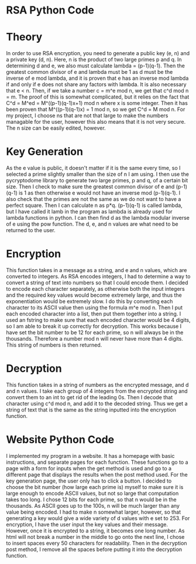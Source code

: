 # RSA Python Code

# Theory
In order to use RSA encryption, you need to generate a public key (e, n) and a private key (d, n). Here, n is the product of two large primes p and q. In determining d and e, we also must calculate lambda = (p-1)(q-1). Then the greatest common divisor of e and lambda must be 1 as d must be the inverse of e mod lambda, and it is proven that e has an inverse mod lambda if and only if e does not share any factors with lambda. It is also necessary that e < n. Then, if we take a number c = m^e mod n, we get that c^d mod n = m. The proof of this is somewhat complicated, but it relies on the fact that C^d = M^ed = M^((p-1)(q-1)x+1) mod n where x is some integer. Then it has been proven that M^((p-1)(q-1)x) = 1 mod n, so we get C^d = M mod n. For my project, I choose ns that are not that large to make the numbers managable for the user, however this also means that it is not very secure. The n size can be easily edited, however.

# Key Generation
As the e value is public, it doesn't matter if it is the same every time, so I selected a prime slightly smaller than the size of n I am using. I then use the pycryptodome library to generate two large primes, p and q, of a certain bit size. Then I check to make sure the greatest common divisor of e and (p-1)(q-1) is 1 as then otherwise e would not have an inverse mod (p-1)(q-1). I also check that the primes are not the same as we do not want to have a perfect square. Then I can calculate n as p*q. (p-1)(q-1) is called lambda, but I have called it lamb in the program as lambda is already used for lambda functions in python. I can then find d as the lambda modular inverse of e using the pow function. The d, e, and n values are what need to be returned to the user.

# Encryption
This function takes in a message as a string, and e and n values, which are converted to integers. As RSA encodes integers, I had to determine a way to convert a string of text into numbers so that I could encode them. I decided to encode each character separately, as otherwise both the input integers and the required key values would become extremely large, and thus the exponentiation would be extremely slow. I do this by converting each character to its ASCII value then using the formula m^e mod n. Then I put each encoded character into a list, then put them together into a string. I used an fstring to make sure that each encoded character would be 4 digits, so I am able to break it up correctly for decryption. This works because I have set the bit number to be 12 for each prime, so n will always be in the thousands. Therefore a number mod n will never have more than 4 digits. This string of numbers is then returned.

# Decryption
This function takes in a string of numbers as the encrypted message, and d and n values. I take each group of 4 integers from the encrypted string and convert them to an int to get rid of the leading 0s. Then I decode that character using c^d mod n, and add it to the decoded string. Thus we get a string of text that is the same as the string inputted into the encryption function.

# Website Python Code
I implemented my program in a website. It has a homepage with basic instructions, and separate pages for each function. These functions go to a page with a form for inputs when the get method is used and go to a different page that displays the results when the post method used. For the key generation page, the user only has to click a button. I decided to choose the bit number (how large each prime is) myself to make sure it is large enough to encode ASCII values, but not so large that computation takes too long. I chose 12 bits for each prime, so that n would be in the thousands. As ASCII goes up to the 100s, n will be much larger than any value being encoded. I had to make n somewhat larger, however, so that generating a key would give a wide variety of d values with e set to 253. For encryption, I have the user input the key values and their message. However, once it is encrypted to a string, it becomes one long number. As html will not break a number in the middle to go onto the next line, I chose to insert spaces every 50 characters for readability. Then in the decryption post method, I remove all the spaces before putting it into the decryption function. 